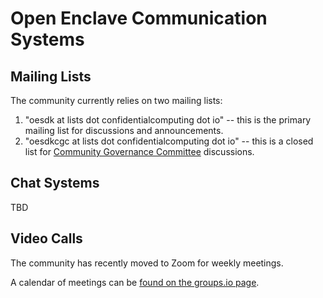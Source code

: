 Open Enclave Communication Systems
==================================

Mailing Lists
-------------

The community currently relies on two mailing lists:

1. "oesdk at lists dot confidentialcomputing dot io" -- this is the primary mailing list for discussions and announcements.
2. "oesdkcgc at lists dot confidentialcomputing dot io" -- this is a closed list for  [Community Governance Committee](governance/README.md) discussions.

Chat Systems
------------

TBD

Video Calls
-----------

The community has recently moved to Zoom for weekly meetings.

A calendar of meetings can be [found on the groups.io page](https://lists.confidentialcomputing.io/calendar).